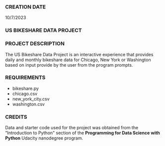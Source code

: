 ### CREATION DATE
10/7/2023

### US BIKESHARE DATA PROJECT

### PROJECT DESCRIPTION
The US Bikeshare Data Project is an interactive experience that provides daily and monthly bikeshare data for Chicago, New York or Washington based on input provide by the user from the program prompts.

### REQUIREMENTS
* bikeshare.py
* chicago.csv
* new_york_city.csv
* washington.csv

### CREDITS
Data and starter code used for the project was obtained from the "Introduction to Python" section of the **Programming for Data Science with Python** Udacity nanodegree program.